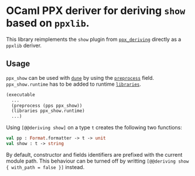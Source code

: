 # OCaml PPX deriver for deriving `show` based on `ppxlib`.

This library reimplements the `show` plugin from [`ppx_deriving`]
directly as a `ppxlib` deriver.

[`ppx_deriving`]: https://github.com/ocaml-ppx/ppx_deriving

## Usage

`ppx_show` can be used with [`dune`] by using the [`preprocess`] field.
`ppx_show.runtime` has to be added to runtime [`libraries`].

[`dune`]: https://github.com/ocaml/dune
[`preprocess`]: https://dune.readthedocs.io/en/latest/concepts.html#preprocessing-with-ppx-rewriters
[`libraries`]: https://dune.readthedocs.io/en/latest/concepts.html#library-deps

```lisp
(executable
  ...
  (preprocess (pps ppx_show))
  (libraries ppx_show.runtime)
  ...)
```

Using `[@@deriving show]` on a type `t` creates the following two functions:

```ocaml
val pp : Format.formatter -> t -> unit
val show : t -> string
```

By default, constructor and fields identifiers are prefixed with the current module path. This behaviour can be turned off by writting `[@@deriving show { with_path = false }]` instead.
